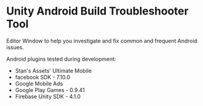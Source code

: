 # Unity Android Build Troubleshooter Tool

Editor Window to help you investigate and fix common and frequent Android issues.

Android plugins tested during development:

- Stan's Assets' Ultimate Mobile 
- facebook SDK - 7.10.0
- Google Mobile Ads
- Google Play Games - 0.9.41
- Firebase Unity SDK - 4.1.0
